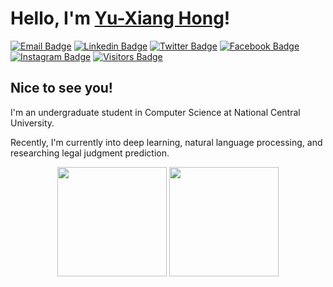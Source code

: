 # Hello, I'm [Yu-Xiang Hong](https://github.com/Cing-Chen)!

<!-- Those are made by "shields.io" except "Visitors Badge". -->
<!-- "Visitors Badge" is made by "visitorbadge.io". -->
[![Email Badge](https://img.shields.io/badge/-Email-c14438?style=flat-square&logo=Gmail&logoColor=white)](mailto:yuxiang.hong.tw@gmail.com)
[![Linkedin Badge](https://img.shields.io/badge/-LinkedIn-0e76a8?style=flat-square&logo=Linkedin&logoColor=white)](https://www.linkedin.com/in/yxhong/)
[![Twitter Badge](https://img.shields.io/badge/-Twitter-00acee?style=flat-square&logo=Twitter&logoColor=white)](https://twitter.com/yxhong_tw)
[![Facebook Badge](https://img.shields.io/badge/Facebook-1877F2?style=flat-square&logo=facebook&logoColor=white)](https://www.facebook.com/yxhong.tw)
[![Instagram Badge](https://img.shields.io/badge/-Instagram-e4405f?style=flat-square&logo=Instagram&logoColor=white)](https://www.instagram.com/yxhong.tw/)
[![Visitors Badge](https://api.visitorbadge.io/api/visitors?path=https%3A%2F%2Fgithub.com%2FCing-Chen&countColor=%2337d67a&style=flat)](https://visitorbadge.io/status?path=https%3A%2F%2Fgithub.com%2FCing-Chen)

## Nice to see you!
I'm an undergraduate student in Computer Science at National Central University.

Recently, I'm currently into deep learning, natural language processing, and researching legal judgment prediction.

<div align="center">
  <img src="https://github-readme-stats-git-masterrstaa-rickstaa.vercel.app/api?username=Cing-Chen&count_private=true&show_icons=true&theme=vue-dark&bg_color=0d1117&include_all_commits=false&border_radius=15&hide_border=false" height=175>
 <img src="https://github-readme-stats-git-masterrstaa-rickstaa.vercel.app/api/top-langs/?username=Cing-Chen&layout=compact&theme=vue-dark&show_icons=true&bg_color=0d1117&include_all_commits=true&border_radius=15&hide_border=false&langs_count=8&hide=HTML,CSS,Batchfile&count_private=frue" height=175>
</div>
